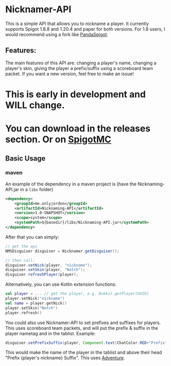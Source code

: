 # Nicknamer-API
This is a simple API that allows you to nickname a player. It currently supports Spigot 1.8.8 and 1.20.4 and paper for both versions. For 1.8 users, I would recommend using a fork like [PandaSpigot](https://github.com/hpfxd/PandaSpigot).

## Features:
The main features of this API are: changing a player's name, changing a player's skin, giving the player a prefix/suffix using a scoreboard team packet. If you want a new version, feel free to make an issue!

# This is early in development and WILL change.
# You can download in the releases section. Or on [SpigotMC](https://www.spigotmc.org/resources/nicknamer-api.115002/)

## Basic Usage

### maven
An example of the dependency in a maven project is (have the Nicknaming-API.jar in a `libs` folder)
```xml
<dependency>
    <groupId>me.onlyjordon</groupId>
    <artifactId>Nicknaming-API</artifactId>
    <version>1.0-SNAPSHOT</version>
    <scope>system</scope>
    <systemPath>${basedir}/libs/Nicknaming-API.jar</systemPath>
</dependency>
```

After that you can simply:
```java 
// get the api
NMSDisguiser disguiser = Nicknamer.getDisguiser();

// then call:
disguiser.setNick(player, "nickname");
disguiser.setSkin(player, "Notch");
disguiser.refreshPlayer(player);
```

Alternatively, you can use Kotlin extension functions:
```kotlin
val player = ... // get the player, e.g. Bukkit.getPlayer(UUID)
player.setNick("nickname")
val name = player.getNick()
player.setSkin("Notch")
player.refresh()
```

You could also use Nicknamer-API to set prefixes and suffixes for players. This uses scoreboard team packets, and will put the prefix & suffix in the player nametag and in the tablist. Example:
```java
disguiser.setPrefixSuffix(player, Component.text(ChatColor.RED+"Prefix"), Component.text(ChatColor.GREEN+"Suffix"), ChatColor.WHITE);
```
This would make the name of the player in the tablist and above their head "Prefix {player's nickname} Suffix". This uses [Adventure](https://docs.advntr.dev/index.html).

